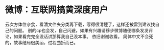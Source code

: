 # 微博：互联网搞黄深度用户
云次方体位杂食，看清文件夹分类再下载，写得很清楚了，这样还被雷到建议找自己的问题。
别的cp也会发，自己闪避，如果有兴趣请移步微博随便哪条发发评论，如果看完完全没话讲那算我自己没本事。
依旧谢谢收看。
简体中文不会死的，故事结局很美丽，过程曲折而已。
